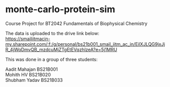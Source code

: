 # monte-carlo-protein-sim
Course Project for BT2042 Fundamentals of Biophysical Chemistry

The data is uploaded to the drive link below:      
https://smailiitmacin-my.sharepoint.com/:f:/g/personal/bs21b001_smail_iitm_ac_in/EilXJLQG9jxJjR_4jWqDmvQB_mzdcuMjZTgEtEVqzhlzeA?e=5j1MRU

This was done in a group of three students:

Aadit Mahajan BS21B001         
Mohith HV BS21B020        
Shubham Yadav BS21B033         

